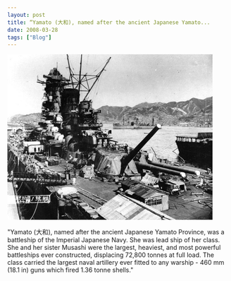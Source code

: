 ```yaml
---
layout: post
title: “Yamato (大和), named after the ancient Japanese Yamato...
date: 2008-03-28
tags: ["Blog"]
---
```


![](k3Im6rfOq73sx6qxpYDpIvOb_500.jpg)  

"Yamato (大和), named after the ancient Japanese Yamato Province, was a battleship of the Imperial Japanese Navy. She was lead ship of her class. She and her sister Musashi were the largest, heaviest, and most powerful battleships ever constructed, displacing 72,800 tonnes at full load. The class carried the largest naval artillery ever fitted to any warship - 460 mm (18.1 in) guns which fired 1.36 tonne shells."